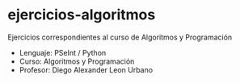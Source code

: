 # ejercicios-algoritmos
Ejercicios correspondientes al curso de Algoritmos y Programación
- Lenguaje: PSeInt / Python
- Curso: Algoritmos y Programación
- Profesor: Diego Alexander Leon Urbano
